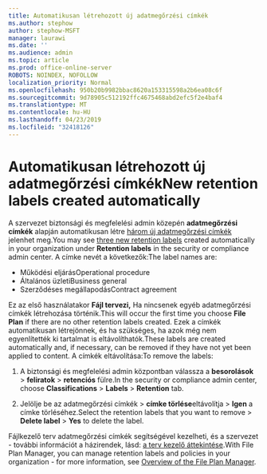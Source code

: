 ```yaml
---
title: Automatikusan létrehozott új adatmegőrzési címkék
ms.author: stephow
author: stephow-MSFT
manager: laurawi
ms.date: ''
ms.audience: admin
ms.topic: article
ms.prod: office-online-server
ROBOTS: NOINDEX, NOFOLLOW
localization_priority: Normal
ms.openlocfilehash: 950b20b9982bbac8620a153315598a2b6ea08c6f
ms.sourcegitcommit: 9d78905c512192ffc4675468abd2efc5f2e4baf4
ms.translationtype: MT
ms.contentlocale: hu-HU
ms.lasthandoff: 04/23/2019
ms.locfileid: "32418126"
---
```

# <a name="new-retention-labels-created-automatically"></a><span data-ttu-id="cfc05-102">Automatikusan létrehozott új adatmegőrzési címkék</span><span class="sxs-lookup"><span data-stu-id="cfc05-102">New retention labels created automatically</span></span>

<span data-ttu-id="cfc05-103">A szervezet biztonsági és megfelelési admin közepén **adatmegőrzési címkék** alapján automatikusan létre [három új adatmegőrzési címkék](https://docs.microsoft.com/en-us/office365/securitycompliance/file-plan-manager#default-retention-labels-and-label-policy) jelenhet meg.</span><span class="sxs-lookup"><span data-stu-id="cfc05-103">You may see [three new retention labels](https://docs.microsoft.com/en-us/office365/securitycompliance/file-plan-manager#default-retention-labels-and-label-policy) created automatically in your organization under **Retention labels** in the security or compliance admin center.</span></span> <span data-ttu-id="cfc05-104">A címke nevét a következők:</span><span class="sxs-lookup"><span data-stu-id="cfc05-104">The label names are:</span></span>

- <span data-ttu-id="cfc05-105">Működési eljárás</span><span class="sxs-lookup"><span data-stu-id="cfc05-105">Operational procedure</span></span>
- <span data-ttu-id="cfc05-106">Általános üzleti</span><span class="sxs-lookup"><span data-stu-id="cfc05-106">Business general</span></span>
- <span data-ttu-id="cfc05-107">Szerződéses megállapodás</span><span class="sxs-lookup"><span data-stu-id="cfc05-107">Contract agreement</span></span>

<span data-ttu-id="cfc05-108">Ez az első használatakor **Fájl tervezi,** Ha nincsenek egyéb adatmegőrzési címkék létrehozása történik.</span><span class="sxs-lookup"><span data-stu-id="cfc05-108">This will occur the first time you choose **File Plan** if there are no other retention labels created.</span></span> <span data-ttu-id="cfc05-109">Ezek a címkék automatikusan létrejönnek, és ha szükséges, ha azok még nem egyenlítették ki tartalmat is eltávolíthatók.</span><span class="sxs-lookup"><span data-stu-id="cfc05-109">These labels are created automatically and, if necessary, can be removed if they have not yet been applied to content.</span></span> <span data-ttu-id="cfc05-110">A címkék eltávolítása:</span><span class="sxs-lookup"><span data-stu-id="cfc05-110">To remove the labels:</span></span>

1. <span data-ttu-id="cfc05-111">A biztonsági és megfelelési admin központban válassza a **besorolások** > **feliratok** > **retenciós** fülre.</span><span class="sxs-lookup"><span data-stu-id="cfc05-111">In the security or compliance admin center, choose **Classifications** > **Labels** > **Retention** tab.</span></span>

1. <span data-ttu-id="cfc05-112">Jelölje be az adatmegőrzési címkék > **címke törlése**eltávolítja > **Igen** a címke törléséhez.</span><span class="sxs-lookup"><span data-stu-id="cfc05-112">Select the retention labels that you want to remove > **Delete label** > **Yes** to delete the label.</span></span>

<span data-ttu-id="cfc05-113">Fájlkezelő terv adatmegőrzési címkék segítségével kezelheti, és a szervezet - további információt a házirendek, lásd: [a terv kezelő áttekintése](https://docs.microsoft.com/en-us/office365/securitycompliance/file-plan-manager).</span><span class="sxs-lookup"><span data-stu-id="cfc05-113">With File Plan Manager, you can manage retention labels and policies in your organization - for more information, see [Overview of the File Plan Manager](https://docs.microsoft.com/en-us/office365/securitycompliance/file-plan-manager).</span></span>